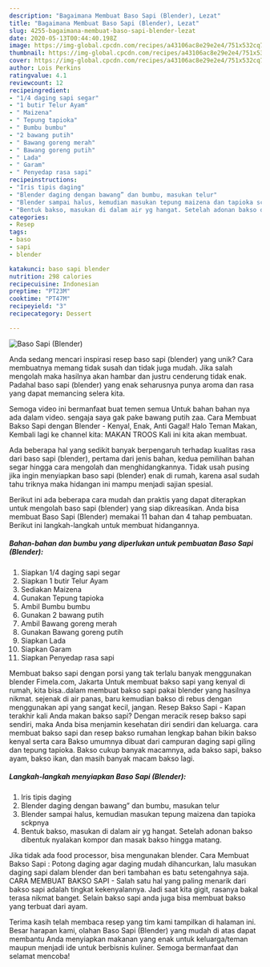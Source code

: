 ```yaml
---
description: "Bagaimana Membuat Baso Sapi (Blender), Lezat"
title: "Bagaimana Membuat Baso Sapi (Blender), Lezat"
slug: 4255-bagaimana-membuat-baso-sapi-blender-lezat
date: 2020-05-13T00:44:40.198Z
image: https://img-global.cpcdn.com/recipes/a43106ac8e29e2e4/751x532cq70/baso-sapi-blender-foto-resep-utama.jpg
thumbnail: https://img-global.cpcdn.com/recipes/a43106ac8e29e2e4/751x532cq70/baso-sapi-blender-foto-resep-utama.jpg
cover: https://img-global.cpcdn.com/recipes/a43106ac8e29e2e4/751x532cq70/baso-sapi-blender-foto-resep-utama.jpg
author: Lois Perkins
ratingvalue: 4.1
reviewcount: 12
recipeingredient:
- "1/4 daging sapi segar"
- "1 butir Telur Ayam"
- " Maizena"
- " Tepung tapioka"
- " Bumbu bumbu"
- "2 bawang putih"
- " Bawang goreng merah"
- " Bawang goreng putih"
- " Lada"
- " Garam"
- " Penyedap rasa sapi"
recipeinstructions:
- "Iris tipis daging"
- "Blender daging dengan bawang” dan bumbu, masukan telur"
- "Blender sampai halus, kemudian masukan tepung maizena dan tapioka sckpnya"
- "Bentuk bakso, masukan di dalam air yg hangat. Setelah adonan bakso dibentuk nyalakan kompor dan masak bakso hingga matang."
categories:
- Resep
tags:
- baso
- sapi
- blender

katakunci: baso sapi blender 
nutrition: 298 calories
recipecuisine: Indonesian
preptime: "PT23M"
cooktime: "PT47M"
recipeyield: "3"
recipecategory: Dessert

---
```



![Baso Sapi (Blender)](https://img-global.cpcdn.com/recipes/a43106ac8e29e2e4/751x532cq70/baso-sapi-blender-foto-resep-utama.jpg)

Anda sedang mencari inspirasi resep baso sapi (blender) yang unik? Cara membuatnya memang tidak susah dan tidak juga mudah. Jika salah mengolah maka hasilnya akan hambar dan justru cenderung tidak enak. Padahal baso sapi (blender) yang enak seharusnya punya aroma dan rasa yang dapat memancing selera kita.

Semoga video ini bermanfaat buat temen semua Untuk bahan bahan nya ada dalam video. sengaja saya gak pake bawang putih zaa. Cara Membuat Bakso Sapi dengan Blender - Kenyal, Enak, Anti Gagal! Halo Teman Makan, Kembali lagi ke channel kita: MAKAN TROOS Kali ini kita akan membuat.

Ada beberapa hal yang sedikit banyak berpengaruh terhadap kualitas rasa dari baso sapi (blender), pertama dari jenis bahan, kedua pemilihan bahan segar hingga cara mengolah dan menghidangkannya. Tidak usah pusing jika ingin menyiapkan baso sapi (blender) enak di rumah, karena asal sudah tahu triknya maka hidangan ini mampu menjadi sajian spesial.


Berikut ini ada beberapa cara mudah dan praktis yang dapat diterapkan untuk mengolah baso sapi (blender) yang siap dikreasikan. Anda bisa membuat Baso Sapi (Blender) memakai 11 bahan dan 4 tahap pembuatan. Berikut ini langkah-langkah untuk membuat hidangannya.

<!--inarticleads1-->

##### Bahan-bahan dan bumbu yang diperlukan untuk pembuatan Baso Sapi (Blender):

1. Siapkan 1/4 daging sapi segar
1. Siapkan 1 butir Telur Ayam
1. Sediakan  Maizena
1. Gunakan  Tepung tapioka
1. Ambil  Bumbu bumbu
1. Gunakan 2 bawang putih
1. Ambil  Bawang goreng merah
1. Gunakan  Bawang goreng putih
1. Siapkan  Lada
1. Siapkan  Garam
1. Siapkan  Penyedap rasa sapi


Membuat bakso sapi dengan porsi yang tak terlalu banyak menggunakan blender Fimela.com, Jakarta Untuk membuat bakso sapi yang kenyal di rumah, kita bisa..dalam membuat bakso sapi pakai blender yang hasilnya nikmat. sejenak di air panas, baru kemudian bakso di rebus dengan menggunakan api yang sangat kecil, jangan. Resep Bakso Sapi - Kapan terakhir kali Anda makan bakso sapi? Dengan meracik resep bakso sapi sendiri, maka Anda bisa menjamin kesehatan diri sendiri dan keluarga. cara membuat bakso sapi dan resep bakso rumahan lengkap bahan bikin bakso kenyal serta cara Bakso umumnya dibuat dari campuran daging sapi giling dan tepung tapioka. Bakso cukup banyak macamnya, ada bakso sapi, bakso ayam, bakso ikan, dan masih banyak macam bakso lagi. 

<!--inarticleads2-->

##### Langkah-langkah menyiapkan Baso Sapi (Blender):

1. Iris tipis daging
1. Blender daging dengan bawang” dan bumbu, masukan telur
1. Blender sampai halus, kemudian masukan tepung maizena dan tapioka sckpnya
1. Bentuk bakso, masukan di dalam air yg hangat. Setelah adonan bakso dibentuk nyalakan kompor dan masak bakso hingga matang.


Jika tidak ada food processor, bisa mengunakan blender. Cara Membuat Bakso Sapi : Potong daging agar daging mudah dihancurkan, lalu masukan daging sapi dalam blender dan beri tambahan es batu setengahnya saja. CARA MEMBUAT BAKSO SAPI - Salah satu hal yang paling menarik dari bakso sapi adalah tingkat kekenyalannya. Jadi saat kita gigit, rasanya bakal terasa nikmat banget. Selain bakso sapi anda juga bisa membuat bakso yang terbuat dari ayam. 

Terima kasih telah membaca resep yang tim kami tampilkan di halaman ini. Besar harapan kami, olahan Baso Sapi (Blender) yang mudah di atas dapat membantu Anda menyiapkan makanan yang enak untuk keluarga/teman maupun menjadi ide untuk berbisnis kuliner. Semoga bermanfaat dan selamat mencoba!
